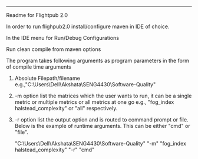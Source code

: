 -----------------------------------
Readme for Flightpub 2.0

In order to run flighpub2.0 install/configure maven in IDE of choice.

In the IDE menu for Run/Debug Configurations

Run clean compile from maven options

The program takes following arguments as program parameters in the form of compile time arguments

1) Absolute Filepath/filename e.g.,"C:\Users\Dell\Akshata\SENG4430\Software-Quality"

2) -m option list the matrices which the user wants to run, it can be a single metric or multiple metrics or all metrics at one go e.g., "fog_index halstead_complexity" or "all" respectively.

3) -r option list the output option and is routed to command prompt or file. Below is the example of runtime arguments. This can be either "cmd" or "file".

   "C:\Users\Dell\Akshata\SENG4430\Software-Quality" "-m" "fog_index halstead_complexity" "-r" "cmd"

